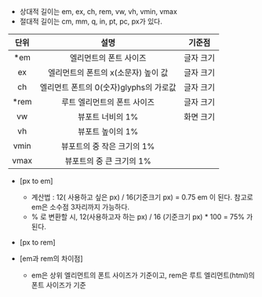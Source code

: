 
- 상대적 길이는 em, ex, ch, rem, vw, vh, vmin, vmax
- 절대적 길이는 cm, mm, q, in, pt, pc, px가 있다.


| 단위 |                  설명                  |   기준점  |
|:----:|:--------------------------------------:|:---------:|
|  *em |         엘리먼트의 폰트 사이즈         | 글자 크기 |
|  ex  |   엘리먼트의 폰트의 x(소문자) 높이 값  | 글자 크기 |
|  ch  | 엘리먼트 폰트의 0(숫자)glyphs의 가로값 | 글자 크기 |
| *rem |       루트 엘리먼트의 폰트 사이즈      | 글자 크기 |
|  vw  |            뷰포트 너비의 1%            | 화면 크기 |
|  vh  |            뷰포트 높이의 1%            |           |
| vmin |       뷰포트의 중 작은 크기의 1%       |           |
| vmax |        뷰포트의 중 큰 크기의 1%        |           |


- [px to em]
  - 계산법 : 12( 사용하고 싶은 px) / 16(기준크기 px) = 0.75 em 이 된다. 참고로 em은 소수점 3자리까지 가능하다.
  - % 로 변환할 시, 12(사용하고자 하는 px) / 16 (기준크기 px) * 100 = 75% 가 된다.
- [px to rem]


- [em과 rem의 차이점]
  - em은 상위 엘리먼트의 폰트 사이즈가 기준이고, rem은 루트 엘리먼트(html)의 폰트 사이즈가 기준